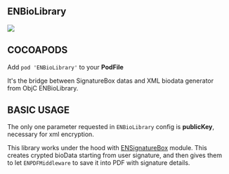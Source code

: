 ## ENBioLibrary 
![](https://badgen.net/badge/stable/1.0.0/blue)

## COCOAPODS
Add `pod 'ENBioLibrary'` to your **PodFile**

It's the bridge between SignatureBox datas and XML biodata generator from ObjC ENBioLibrary.

## BASIC USAGE
The only one parameter requested in `ENBioLibrary` config is **publicKey**, necessary for xml encryption.

This library works under the hood with [ENSignatureBox](ENSignatureBox/README.md) module. This creates crypted bioData starting from user signature, and then gives them to let `ENPDFMiddleware` to save it into PDF with signature details.